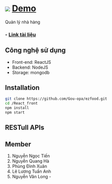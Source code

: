 # [![](https://img.shields.io/badge/PRs-welcome-brightgreen.svg?style=flat)](chitbi.ddns.net:5000) [ Demo](chitbi.ddns.net:5000)  
Quản lý nhà hàng
### - [Link tài liệu](https://docs.google.com/document/d/1n3-VIzdjiQkjYaNPRA3-Pe50zXvZwsuXCLKxOHHFIL4/edit?usp=sharing)

## Công nghệ sử dụng

- Front-end: ReactJS
- Backend: NodeJS
- Storage: mongodb

## Installation
```bash
git clone https://github.com/Gou-opa/ezfood.git
cd /React_front 
npm install
npm start
```
## RESTull APIs

## Member

1. Nguyễn Ngọc Tiến
2. Nguyễn Quang Hà
3. Phùng Đình Xuân
4. Lê Lương Tuấn Anh
5. Nguyễn Văn Long -
